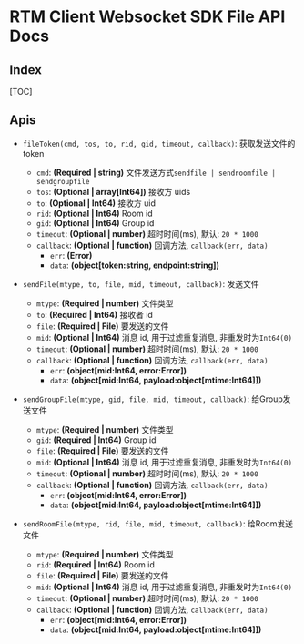 # RTM Client Websocket SDK File API Docs

## Index

[TOC]

## Apis

* `fileToken(cmd, tos, to, rid, gid, timeout, callback)`: 获取发送文件的token
    * `cmd`: **(Required | string)** 文件发送方式`sendfile | sendroomfile | sendgroupfile`
    * `tos`: **(Optional | array[Int64])** 接收方 uids
    * `to`: **(Optional | Int64)** 接收方 uid
    * `rid`: **(Optional | Int64)** Room id
    * `gid`: **(Optional | Int64)** Group id
    * `timeout`: **(Optional | number)** 超时时间(ms), 默认: `20 * 1000`
    * `callback`: **(Optional | function)** 回调方法, `callback(err, data)`
        * `err`: **(Error)**
        * `data`: **(object[token:string, endpoint:string])**

* `sendFile(mtype, to, file, mid, timeout, callback)`: 发送文件
    * `mtype`: **(Required | number)** 文件类型
    * `to`: **(Required | Int64)** 接收者 id
    * `file`: **(Required | File)** 要发送的文件
    * `mid`: **(Optional | Int64)** 消息 id, 用于过滤重复消息, 非重发时为`Int64(0)`
    * `timeout`: **(Optional | number)** 超时时间(ms), 默认: `20 * 1000`
    * `callback`: **(Optional | function)** 回调方法, `callback(err, data)`
        * `err`: **(object[mid:Int64, error:Error])** 
        * `data`: **(object[mid:Int64, payload:object[mtime:Int64]])** 

* `sendGroupFile(mtype, gid, file, mid, timeout, callback)`: 给Group发送文件
    * `mtype`: **(Required | number)** 文件类型
    * `gid`: **(Required | Int64)** Group id
    * `file`: **(Required | File)** 要发送的文件
    * `mid`: **(Optional | Int64)** 消息 id, 用于过滤重复消息, 非重发时为`Int64(0)`
    * `timeout`: **(Optional | number)** 超时时间(ms), 默认: `20 * 1000`
    * `callback`: **(Optional | function)** 回调方法, `callback(err, data)`
        * `err`: **(object[mid:Int64, error:Error])** 
        * `data`: **(object[mid:Int64, payload:object[mtime:Int64]])** 

* `sendRoomFile(mtype, rid, file, mid, timeout, callback)`: 给Room发送文件
    * `mtype`: **(Required | number)** 文件类型
    * `rid`: **(Required | Int64)** Room id
    * `file`: **(Required | File)** 要发送的文件
    * `mid`: **(Optional | Int64)** 消息 id, 用于过滤重复消息, 非重发时为`Int64(0)`
    * `timeout`: **(Optional | number)** 超时时间(ms), 默认: `20 * 1000`
    * `callback`: **(Optional | function)** 回调方法, `callback(err, data)`
        * `err`: **(object[mid:Int64, error:Error])** 
        * `data`: **(object[mid:Int64, payload:object[mtime:Int64]])** 


